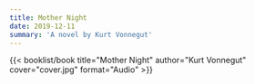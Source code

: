 ```yaml
---
title: Mother Night
date: 2019-12-11
summary: 'A novel by Kurt Vonnegut'
---
```


{{< booklist/book
title="Mother Night"
author="Kurt Vonnegut"
cover="cover.jpg"
format="Audio" >}}
